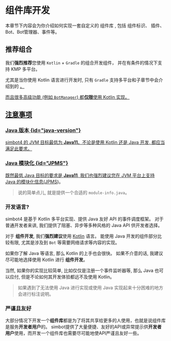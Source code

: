 # 组件库开发

本章节下内容会为你介绍如何实现一套自定义的
<tooltip term="组件">组件库</tooltip>
, 包括
<tooltip term="组件标识">组件标识</tooltip>、
<tooltip term="插件">插件</tooltip>、
Bot、Bot管理器、事件等。

## 推荐组合

我们**强烈推荐**您使用 `Kotlin` + `Gradle` 的组合开发组件，
并在有条件的情况下支持 KMP 多平台。

尤其是当你使用 Kotlin 语言进行开发时, 只有 `Gradle` 支持多平台和子章节中会介绍到的 
<a href="component-dev-compiler-plugin.md" />。

而且很多高级功能 (例如 `BotManager`) 都**仅限**使用 Kotlin 实现。

## 注意事项
### Java 版本 {id="java-version"}

simbot4 的 JVM 目标最低为 **Java11**。不论是使用 Kotlin 还是 Java 开发, 
都应当满足此要求。

### Java 模块化 {id="JPMS"}

既然最低 Java 目标的要求是 **Java11**, 我们也强烈建议您在 JVM 平台上支持 Java 的模块化信息([JPMS](https://www.oracle.com/cn/corporate/features/understanding-java-9-modules.html))。

> 说的简单点儿, 就是提供一个合适的 `module-info.java`。

### 开发语言?

simbot4 是基于 Kotlin 多平台实现、提供 Java 友好 API 的事件调度框架。
对于普通开发者来讲, 我们提供了阻塞、异步等多种风格的 Java API 供开发者选择。

对于 **组件开发**, 我们**强烈建议**使用 [Kotlin](https://kotlinlang.org/) 语言。
能使用 Java 开发的组件部分比较有限, 尤其是涉及到 `Bot` 等需要网络请求等内容的实现。

如果你了解 Java 等语言, 那么 Kotlin 的上手也会很快。
如果不介意的话, 我建议尽可能地选择使用 Kotlin 进行 **组件开发**。

当然, 如果你的实现比较简单, 比如仅仅是注册一个事件监听器等, 那么 Java 也可以应付, 
但是不论如何其开发体验都远不及使用 Kotlin。

> 如果遇到了无法使用 Java 进行实现或使用 Java 实现起来十分困难的地方会进行标注说明。

### 严谨且友好
大部分情况下开发一个**组件库**都是为了将其共享给更多的人使用，也就是说组件库是服务**开发者用户**的。
simbot提供了大量便捷、友好的API或异常提示供**开发者用户**使用，而开发一个组件库也需要尽可能地使API严谨且友好一些。


